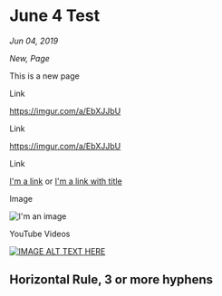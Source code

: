 # June 4 Test

*Jun 04, 2019*

*New, Page*

This is a new page

Link

https://imgur.com/a/EbXJJbU

Link

<https://imgur.com/a/EbXJJbU>

Link

[I'm a link](https://imgur.com/a/EbXJJbU)
or
[I'm a link with title](https://www.google.com "Google's Homepage")

Image

![I'm an image](https://kayakfriendly.com/img/12.jpg)

YouTube Videos

[![IMAGE ALT TEXT HERE](http://img.youtube.com/vi/V29U8BCbzkg/0.jpg)](http://www.youtube.com/watch?v=V29U8BCbzkg)

Horizontal Rule, 3 or more hyphens
---
